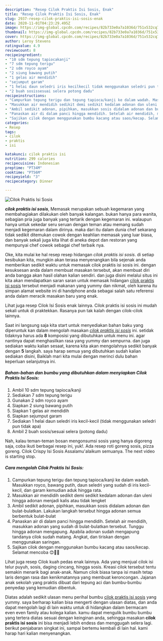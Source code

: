 ```yaml
---
description: "Resep Cilok Praktis Isi Sosis, Enak"
title: "Resep Cilok Praktis Isi Sosis, Enak"
slug: 2937-resep-cilok-praktis-isi-sosis-enak
date: 2020-11-01T04:23:29.495Z
image: https://img-global.cpcdn.com/recipes/82b733e0a7a1036d/751x532cq70/cilok-praktis-isi-sosis-foto-resep-utama.jpg
thumbnail: https://img-global.cpcdn.com/recipes/82b733e0a7a1036d/751x532cq70/cilok-praktis-isi-sosis-foto-resep-utama.jpg
cover: https://img-global.cpcdn.com/recipes/82b733e0a7a1036d/751x532cq70/cilok-praktis-isi-sosis-foto-resep-utama.jpg
author: Leroy Stevens
ratingvalue: 4.9
reviewcount: 8
recipeingredient:
- "10 sdm tepung tapiocakanji"
- "7 sdm tepung terigu"
- "2 sdm royco ayam"
- "2 siung bawang putih"
- "1 gelas air mendidih"
- "sejumput garam"
- "1 helai daun seledri iris kecilkecil tidak menggunakan seledri pun tidak apa"
- "2 buah sosissesuai selera potong dadu"
recipeinstructions:
- "Campurkan tepung terigu dan tepung tapioca/kanji ke dalam wadah. Masukkan royco, bawang putih, daun seledri yang sudah di iris kecil-kecil, dan garam kemudian aduk hingga rata."
- "Masukkan air mendidih sedikit demi sedikit kedalam adonan dan uleni hingga adonan menjadi kalis atau tidak lengket"
- "Ambil sedikit adonan, pipihkan, masukkan sosis didalam adonan dan bulat-bulatkan. Lakukan langkah tersebut hingga adonan semua berbentuk bulat-bulat"
- "Panaskan air di dalam panci hingga mendidih. Setelah air mendidih, masukkan adonan yang sudah di bulat-bulatkan tersebut. Tunggu hingga adonan mengapung. Apabila adonan sudah mengapung tandanya cilok sudah matang. Angkat, dan tiriskan dengan menggunakan saringan."
- "Sajikan cilok dengan menggunakan bumbu kacang atau saos/kecap. Selamat mencoba 😊👌🏻"
categories:
- Resep
tags:
- cilok
- praktis
- isi

katakunci: cilok praktis isi 
nutrition: 299 calories
recipecuisine: Indonesian
preptime: "PT34M"
cooktime: "PT56M"
recipeyield: "3"
recipecategory: Dinner

---
```



![Cilok Praktis Isi Sosis](https://img-global.cpcdn.com/recipes/82b733e0a7a1036d/751x532cq70/cilok-praktis-isi-sosis-foto-resep-utama.jpg)

<b><i>cilok praktis isi sosis</i></b>, Memasak merupakan sebuah kegemaran yang membahagiakan dilakukan oleh banyak kalangan. bukan hanya para wanita, sebagian pria juga banyak yang tertarik dengan kegemaran ini. walaupun hanya untuk sekedar seru seruan dengan teman atau memang sudah menjadi kegemaran dalam dirinya. maka dari itu dalam dunia chef sekarang tidak sedikit ditemukan cowok dengan keahlian memasak yang luar biasa, dan banyak sekali juga kita lihat di aneka depot dan restoran yang mempunyai chef cowok sebagai chef terbaik nya.

Oke, kita mulai ke hal resep resep hidangan <i>cilok praktis isi sosis</i>. di setiap kesibukan kita, mungkin akan terasa menyenangkan bila sejenak anda memberikan sedikit waktu untuk memasak cilok praktis isi sosis ini. dengan kesuksesan anda dalam membuat masakan tersebut, akan membuat diri anda bangga akan hasil olahan kalian sendiri. dan juga disini melalui situs ini kita akan mendapatkan saran saran untuk memasak hidangan <u>cilok praktis isi sosis</u> tersebut menjadi makanan yang yummy dan nikmat, oleh karena itu simpan alamat website ini di handphone anda sebagai salah satu referensi anda dalam meracik masakan baru yang enak.

Lihat juga resep Cilok Isi Sosis enak lainnya. Cilok praktis isi sosis ini mudah sekali untuk di praktekkan. Rasanya pun tak kalah dengan cilok-cilok lainnya.


Saat ini langsung saja kita start untuk menyediakan bahan baku yang diperuntuk kan dalam mengolah masakan <u><i>cilok praktis isi sosis</i></u> ini. setidak tidaknya harus ada <b>8</b> komposisi yang dibutuhkan untuk menu ini. agar nantinya dapat menghasilkan rasa yang yummy dan sempurna. dan juga sediakan waktu kalian sesaat, karena kita akan mengolahnya sedikit banyak dengan <b>5</b> langkah. saya harap semua yang dibutuhkan sudah kalian sediakan disini, Baiklah mari kita mulai dengan merinci dulu bahan keperluan selanjutnya ini.

<!--inarticleads1-->

##### Bahan-bahan dan bumbu yang dibutuhkan dalam menyiapkan Cilok Praktis Isi Sosis:

1. Ambil 10 sdm tepung tapioca/kanji
1. Sediakan 7 sdm tepung terigu
1. Gunakan 2 sdm royco ayam
1. Siapkan 2 siung bawang putih
1. Siapkan 1 gelas air mendidih
1. Siapkan sejumput garam
1. Sediakan 1 helai daun seledri iris kecil-kecil (tidak menggunakan seledri pun tidak apa)
1. Ambil 2 buah sosis/sesuai selera (potong dadu)


Nah, kalau teman-teman bosan mengonsumsi sosis yang hanya digoreng saja, coba ikuti berbagai resep ini, yuk!. Ada resep roti goreng sosis, pizza goreng. Cilok Crispy Isi Sosis Assalamu&#39;alaikum semuanya. The next video is starting stop. 

<!--inarticleads2-->

##### Cara mengolah Cilok Praktis Isi Sosis:

1. Campurkan tepung terigu dan tepung tapioca/kanji ke dalam wadah. Masukkan royco, bawang putih, daun seledri yang sudah di iris kecil-kecil, dan garam kemudian aduk hingga rata.
1. Masukkan air mendidih sedikit demi sedikit kedalam adonan dan uleni hingga adonan menjadi kalis atau tidak lengket
1. Ambil sedikit adonan, pipihkan, masukkan sosis didalam adonan dan bulat-bulatkan. Lakukan langkah tersebut hingga adonan semua berbentuk bulat-bulat
1. Panaskan air di dalam panci hingga mendidih. Setelah air mendidih, masukkan adonan yang sudah di bulat-bulatkan tersebut. Tunggu hingga adonan mengapung. Apabila adonan sudah mengapung tandanya cilok sudah matang. Angkat, dan tiriskan dengan menggunakan saringan.
1. Sajikan cilok dengan menggunakan bumbu kacang atau saos/kecap. Selamat mencoba 😊👌🏻


Lihat juga resep Cilok kuah pedas enak lainnya. Ada yang menjual cilok isi telur puyuh, sosis, daging cincang, hingga sosis. Kreasi cilok tersebut tentu semakin menarik bagi anak-anak. Namun cilok biasa tanpa isi masih tetap laris dengan rasa dan kenikmatannya yang membuat keroncongan. Jajanan anak sekolah yang praktis dibuat dari tepung aci dan bumbu-bumbu penyedap yang kemudian dibentuk. 

Diatas adalah sedikit ulasan menu perihal bumbu <u>cilok praktis isi sosis</u> yang yummy. saya berharap kalian bisa mengerti dengan ulasan diatas, dan anda dapat mengolah lagi di lain waktu untuk di hidangkan dalam bermacam even even family atau kolega kalian. kamu dapat mengulik bumbu bumbu yang tertera diatas sesuai dengan keinginan anda, sehingga masakan <b>cilok praktis isi sosis</b> ini bisa menjadi lebih endess dan menggugah selera lagi. berikut penjabaran singkat ini, sampai bertemu kembali di lain hal. kami harap hari kalian menyenangkan.
